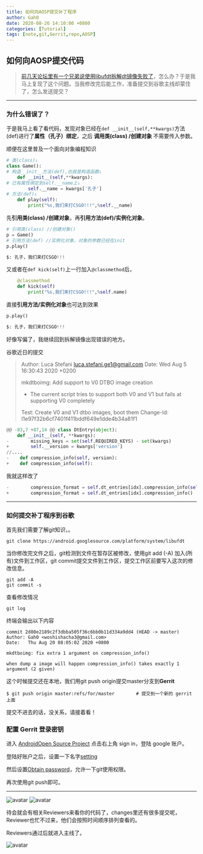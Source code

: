 ```yaml
---
title: 如何向AOSP提交补丁程序
author: Gah0
date: 2020-08-26 14:10:00 +0800
categories: [Tutorial]
tags: [note,git,Gerrit,repo,AOSP]
---
```



## ﻿如何向AOSP提交代码

> [前几天论坛里有一个兄弟说使用libufdt拆解dt镜像失败了](https://www.akr-developers.com/d/295/14)，怎么办？于是我马上复现了这个问题。当我修改完后能工作，准备提交到谷歌主线却蒙住了，怎么发送提交？

------



### 为什么错误了？

于是我马上看了看代码，发现对象已经在`def __init__(self,**kwargs)`方法(def)进行了**属性（孔子）绑定**，之后 **调用类(class) /创建对象** 不需要传入参数。

顺便在这里普及一个面向对象编程知识

```python
# 类(class)↓
class Game():	
# 构造__init__方法(def),也就是构造函数↓					   
	def __init__(self,**kwargs):   
# 已有属性绑定到self.__name上↓
		self.__name = kwargs['孔子'] 
# 方法(def)↓
	def play(self):  		               
		print("%s,我们来打CSGO!!!",%self.__name)
```

先**引用类(class) /创建对象**，再**引用方法(def)/实例化对象**。

```py
# 引用类(class) //创建对象()
p = Game()
# 引用方法(def) //实例化对象，对象的参数已经在init   
p.play()

$: 孔子，我们来打CSGO!!!
```

又或者在`def kick(self)`上一行加入`@classmethod`后，

```python
	@classmethod
	def kick(self)
		print("%s,我们来打CSGO!!!",%self.name)
```

直接**引用方法/实例化对象**也可达到效果
```py
p.play()

$: 孔子，我们来打CSGO!!!
```

好像写偏了，我继续回到拆解镜像出现错误的地方。



谷歌近日的提交

> Author: Luca Stefani <luca.stefani.ge1@gmail.com>
> Date:   Wed Aug 5 16:30:43 2020 +0200
>
> mkdtboimg: Add support to V0 DTBO image creation
>
> * The current script tries to support both V0 and V1
>   but fails at supporting V0 completely
>
> Test: Create V0 and V1 dtbo images, boot them
> Change-Id: I1e97f32b6cf7401f411bddf649e1dde4b34a81f1



```py
@@ -83,7 +87,14 @@ class DtEntry(object):
    def __init__(self, **kwargs):
-        missing_keys = set(self.REQUIRED_KEYS) - set(kwargs)
+        self.__version = kwargs['version']
//....
-    def compression_info(self, version):
+    def compression_info(self):
```



我就这样改了

```python
-        compression_format = self.dt_entries[idx].compression_info(self.version)
+        compression_format = self.dt_entries[idx].compression_info()
```

------



### 如何提交补丁程序到谷歌



首先我们需要了解git知识，。

```
git clone https://android.googlesource.com/platform/system/libufdt
```

当你修改完文件之后，git检测到文件在暂存区被修改，使用git add (-A) 加入(所有)文件到工作区，git commit提交文件到工作区，提交工作区前要写入这次的修改信息。

```
git add -A
git commit -s   
```

查看修改情况

```
git log
```

终端会输出以下内容
```
commit 2d80e2189c2f3dbba505f36c6bb0b11d334a9dd4 (HEAD -> master)
Author: Gah0 <woshishacha3@gmail.com>
Date:   Thu Aug 20 08:05:02 2020 +0800

mkdtboimg: fix extra 1 argument on compression_info()

when dump a image will happen compression_info() takes exactly 1 argument (2 given)
```


这个时候提交还在本地，我们用git push origin提交master分支到**Gerrit**

```
$ git push origin master:refs/for/master 	    # 提交到一个新的 gerrit 上面
```



提交不进去的话，没关系，请接着看！



### 配置 Gerrit 登录密钥

进入 [AndroidOpen Source Project](https://android-review.googlesource.com/) 点击右上角 sign in，登陆 google 账户。

登陆好账户之后，设置一下名字[setting](https://android-review.googlesource.com/settings/)

然后设置[Obtain password](https://android-review.googlesource.com/settings/#HTTPCredentials)，允许一下git使用权限。



再次使用git push即可。

------

![avatar]()
![avatar](/Gah0.github.io/_post/20200826/1.png)

待会就会有相关Reviewers来看你的代码了，changes里还有很多提交呢，Reviewer也忙不过来，他们会按照时间顺序排列查看的。

Reviewers通过后就进入主线了。

![avatar](/Gah0.github.io/_post/20200826/2.png)

